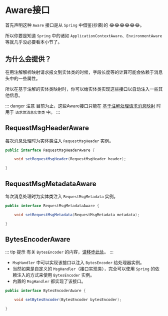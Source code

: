 # Aware接口

首先声明这种 `Aware` 接口是从 `Spring` 中借鉴(抄袭)的 :joy::joy::joy::joy::joy::joy:。

所以你要是知道 `Spring` 中的诸如 `ApplicationContextAware`、`EnvironmentAware` 等就几乎没必要看本小节了。

## 为什么会提供？

在用注解解析映射请求报文到实体类的时候，字段长度等的计算可能会依赖于消息头中的一些属性。

所以在基于注解的实体类映射时，你可以给实体类实现这些接口以自动注入一些其他信息。

::: danger 注意
目前为止，这些Aware接口只能在 [基于注解处理请求消息映射](docs/v1/jt-808/guide/annotation-based-dev/req-msg-mapping.md) 时用于 `请求体消息实体类` 中。
:::

## RequestMsgHeaderAware

每次消息处理时为实体类注入 `RequestMsgHeader` 实例。

```java
public interface RequestMsgHeaderAware {

    void setRequestMsgHeader(RequestMsgHeader header);

}
```

## RequestMsgMetadataAware

每次消息处理时为实体类注入 `RequestMsgMetadata` 实例。

```java
public interface RequestMsgMetadataAware {

    void setRequestMsgMetadata(RequestMsgMetadata metadata);

}
```

## BytesEncoderAware

::: tip 提示
有关 `BytesEncoder` 的内容，[请移步此处](docs/v1/jt-808/guide/customization/escape-config.md)。
:::

- `MsgHandler` 中可以实现该接口以注入 `BytesEncoder` 给处理器实例。
- 当然如果是自定义的 `MsgHandler`（接口实现类），完全可以使用 `Spring` 的依赖注入的方式来使用 `BytesEncoder` 实例。
- 内置的 `MsgHandler` 都实现了该接口。

```java
public interface BytesEncoderAware {

    void setBytesEncoder(BytesEncoder bytesEncoder);

}
```
